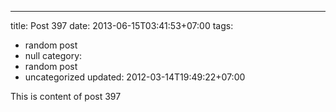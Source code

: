 ---
title: Post 397
date: 2013-06-15T03:41:53+07:00
tags:
  - random post
  - null
category:
  - random post
  - uncategorized
updated: 2012-03-14T19:49:22+07:00

This is content of post 397